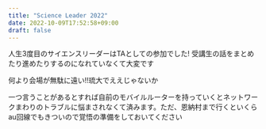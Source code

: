 ```yaml
---
title: "Science Leader 2022"
date: 2022-10-09T17:52:58+09:00
draft: false
---
```


人生3度目のサイエンスリーダーはTAとしての参加でした!
受講生の話をまとめたり進めたりするのになれていなくて大変です  

何より会場が無駄に遠い!!琉大でええじゃないか

一つ言うことがあるとすれば自前のモバイルルーターを持っていくとネットワークまわりのトラブルに悩まされなくて済みます。ただ、恩納村まで行くといくらau回線でもきついので覚悟の準備をしておいてください